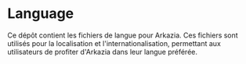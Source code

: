 # Language
Ce dépôt contient les fichiers de langue pour Arkazia. Ces fichiers sont utilisés pour la localisation et l'internationalisation, permettant aux utilisateurs de profiter d'Arkazia dans leur langue préférée.
